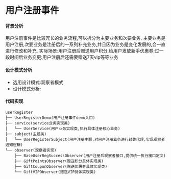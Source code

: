 # 用户注册事件
#### 背景分析
用户注册事件是比较冗长的业务流程,可以拆分为主要业务和次要业务.
主要业务是用户注册,次要业务是注册后的一系列补充业务,并且因为业务是变化发展的,会一直进行修改和补充.
实际场景:用户注册后赠送用户积分,给用户发放新手优惠券;过一段时间后业务变更:用户注册后还需要赠送7天vip等等业务

#### 设计模式分析
- 选用设计模式:观察者模式
- 设计模式分析:

#### 代码实现
```text
userRegister
├── UserRegisterDemo(用户注册事件demo入口)
├── service(service业务实现类)
│   └── UserService(用户业务实现类,执行具体注册核心业务)
├── subject(主题类)
│   └── UserRegisterSubject(用户注册主题,对用户注册业务进行封装代理,实现观察者通知逻辑)
└── observer(观察者实现)
    ├── BaseUserRegSuccessObserver(用户注册后观察者接口,提供统一执行接口定义)
    ├── GiftPointsObserver(赠送积分具体实现类)
    ├── GiftCouponObserver(赠送优惠券具体实现类)
    └── GiftVIPObserver(赠送VIP具体实现类)
```